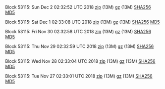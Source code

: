 Block 53115: Sun Dec  2 02:32:52 UTC 2018 [zip](https://files.01coin.io/testnet/2018-12-02/bootstrap.dat.zip) (13M) [gz](https://files.01coin.io/testnet/2018-12-02/bootstrap.dat.tar.gz) (13M) [SHA256](https://files.01coin.io/testnet/2018-12-02/sha256.txt) [MD5](https://files.01coin.io/testnet/2018-12-02/md5.txt)

Block 53115: Sat Dec  1 02:33:08 UTC 2018 [zip](https://files.01coin.io/testnet/2018-12-01/bootstrap.dat.zip) (13M) [gz](https://files.01coin.io/testnet/2018-12-01/bootstrap.dat.tar.gz) (13M) [SHA256](https://files.01coin.io/testnet/2018-12-01/sha256.txt) [MD5](https://files.01coin.io/testnet/2018-12-01/md5.txt)

Block 53115: Fri Nov 30 02:32:58 UTC 2018 [zip](https://files.01coin.io/testnet/2018-11-30/bootstrap.dat.zip) (13M) [gz](https://files.01coin.io/testnet/2018-11-30/bootstrap.dat.tar.gz) (13M) [SHA256](https://files.01coin.io/testnet/2018-11-30/sha256.txt) [MD5](https://files.01coin.io/testnet/2018-11-30/md5.txt)

Block 53115: Thu Nov 29 02:32:59 UTC 2018 [zip](https://files.01coin.io/testnet/2018-11-29/bootstrap.dat.zip) (13M) [gz](https://files.01coin.io/testnet/2018-11-29/bootstrap.dat.tar.gz) (13M) [SHA256](https://files.01coin.io/testnet/2018-11-29/sha256.txt) [MD5](https://files.01coin.io/testnet/2018-11-29/md5.txt)

Block 53115: Wed Nov 28 02:33:04 UTC 2018 [zip](https://files.01coin.io/testnet/2018-11-28/bootstrap.dat.zip) (13M) [gz](https://files.01coin.io/testnet/2018-11-28/bootstrap.dat.tar.gz) (13M) [SHA256](https://files.01coin.io/testnet/2018-11-28/sha256.txt) [MD5](https://files.01coin.io/testnet/2018-11-28/md5.txt)

Block 53115: Tue Nov 27 02:33:01 UTC 2018 [zip](https://files.01coin.io/testnet/2018-11-27/bootstrap.dat.zip) (13M) [gz](https://files.01coin.io/testnet/2018-11-27/bootstrap.dat.tar.gz) (13M) [SHA256](https://files.01coin.io/testnet/2018-11-27/sha256.txt) [MD5](https://files.01coin.io/testnet/2018-11-27/md5.txt)
